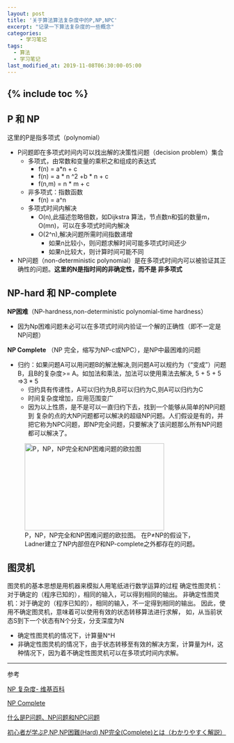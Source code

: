 ```yaml
---
layout: post
title: '关于算法算法复杂度中的P,NP,NPC'
excerpt: "记录一下算法复杂度的一些概念"
categories:
    - 学习笔记
tags:
  - 算法
  - 学习笔记
last_modified_at: 2019-11-08T06:30:00-05:00
---
```

{% include toc %}
---
## P 和 NP

这里的P是指多项式（polynomial）
- P问题即在多项式时间内可以找出解的决策性问题（decision problem）集合
   - 多项式，由常数和变量的乘积之和组成的表达式
      - f(n) = a*n + c
      - f(n) = a * n ^2 +b * n + c
      - f(n,m) = n * m + c
   - 非多项式：指数函数
      - f(n) = a^n
    - 多项式时间内解决
      - O(n),此描述忽略倍数，如Dijkstra 算法，节点数n和弧的数量m，O(mn)，可以在多项式时间内解决
      - O(2^n),解决问题所需时间指数递增
        - 如果n比较小，则问题求解时间可能多项式时间还少
        - 如果n比较大，则计算时间可能不同
- NP问题（non-deterministic polynomial）是在多项式时间内可以被验证其正确性的问题。**这里的N是指时间的非确定性，而不是 非多项式**

## NP-hard 和 NP-complete
**NP困难**（NP-hardness,non-deterministic polynomial-time hardness）
   - 因为Np困难问题未必可以在多项式时间内验证一个解的正确性（即不一定是NP问题）

**NP Complete** （NP 完全，缩写为NP-c或NPC），是NP中最困难的问题
- 归约：如果问题A可以用问题B的解法解决,则问题A可以规约为（“变成”）问题B，且B的复杂度>= A。如加法和乘法，加法可以使用乘法去解决, 5 + 5 + 5 =>3 * 5
  - 归约具有传递性，A可以归约为B,B可以归约为C,则A可以归约为C
  - 时间复杂度增加，应用范围变广
  - 因为以上性质，是不是可以一直归约下去，找到一个能够从简单的NP问题 到 复杂的点的大NP问题都可以解决的超级NP问题。人们假设是有的，并把它称为NPC问题，即NP完全问题，只要解决了该问题那么所有NP问题都可以解决了。


<figure class="align-center">
    <img src="https://upload.wikimedia.org/wikipedia/commons/a/a0/P_np_np-complete_np-hard.svg" alt="P，NP，NP完全和NP困难问题的欧拉图" height="200" width="320" />
   <figcaption>P，NP，NP完全和NP困难问题的欧拉图。
   在P≠NP的​​假设下，Ladner建立了NP内部但在P和NP-complete之外都存在的问题。</figcaption>
</figure>


## 图灵机
图灵机的基本思想是用机器来模拟人用笔纸进行数学运算的过程
确定性图灵机：对于确定的（程序已知的），相同的输入，可以得到相同的输出。
非确定性图灵机：对于确定的（程序已知的），相同的输入，不一定得到相同的输出。
因此，使用不确定图灵机，意味着可以使用有效的状态转移算法进行求解，
如，从当前状态S到下一个状态有N个分支，分支深度为N
- 确定性图灵机的情况下，计算量N^H
- 非确定性图灵机的情况下，由于状态转移至有效的解决方案，计算量为H，这种情况下，因为着不确定性图灵机可以在多项式时间内求解。

---
参考

[NP 复杂度- 维基百科](https://zh.wikipedia.org/wiki/NP_(%E8%A4%87%E9%9B%9C%E5%BA%A6))

[NP Complete](https://zh.wikipedia.org/wiki/NP%E5%AE%8C%E5%85%A8)

[什么是P问题、NP问题和NPC问题](http://www.matrix67.com/blog/archives/105)

[初心者が学ぶP,NP,NP困難(Hard),NP完全(Complete)とは（わかりやすく解説）](http://motojapan.hateblo.jp/entry/2017/11/15/082738)
